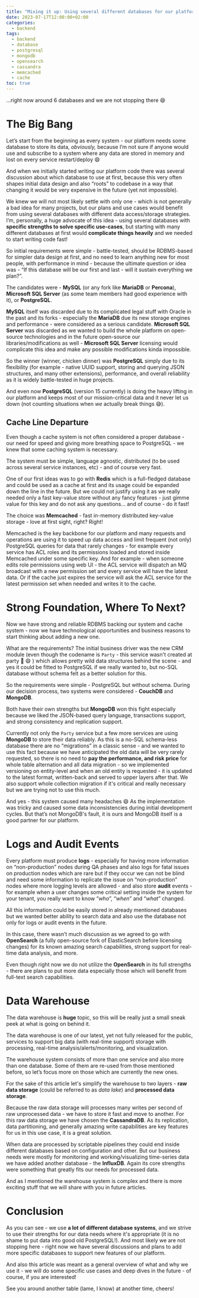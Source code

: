 ```yaml
---
title: "Mixing it up: Using several different databases for our platform"
date: 2023-07-17T12:00:00+02:00
categories:
  - backend
tags:
  - backend
  - database
  - postgresql
  - mongodb
  - opensearch
  - cassandra
  - memcached
  - cache
toc: true
---
```


…right now around 6 databases and we are not stopping there 😄

# The Big Bang

Let’s start from the beginning as every system - our platform needs some database to store its data, *obviously,* because I’m not sure if anyone would use and subscribe to a system where any data are stored in memory and lost on every service restart/deploy 😄

And when we initially started writing our platform code there was several discussion about which database to use at first, because this very often shapes initial data design and also “roots” to codebase in a way that changing it would be very expensive in the future (yet not impossible).

We knew we will not most likely settle with only one - which is not generally a bad idea for many projects, but our plans and use cases would benefit from using several databases with different data access/storage strategies. I’m, personally, a huge advocate of this idea - using several databases with **specific strengths to solve specific use-cases**, but starting with many different databases at first would **complicate things heavily** and we needed to start writing code fast!

So initial requirements were simple - battle-tested, should be RDBMS-based for simpler data design at first, and no need to learn anything new for most people, with performance in mind - because the ultimate question or idea was - “If this database will be our first and last - will it sustain everything we plan?”.

The candidates were - **MySQL** (or any fork like **MariaDB** or **Percona**), **Microsoft SQL Server** (as some team members had good experience with it), or **PostgreSQL**.

**MySQL** itself was discarded due to its complicated legal stuff with Oracle in the past and its forks - especially the **MariaDB** due its new storage engines and performance - were considered as a serious candidate. **Microsoft SQL Server** was discarded as we wanted to build the whole platform on open-source technologies and in the future open-source our libraries/modifications as well - **Microsoft SQL Server** licensing would complicate this idea and make any possible modifications kinda impossible.

So the winner (winner, chicken dinner) was **PostgreSQL** simply due to its flexibility (for example - native UUID support, storing and querying JSON structures, and many other extensions), performance, and overall reliability as it is widely battle-tested in huge projects.

And even now **PostgreSQL** (version 15 currently) is doing the heavy lifting in our platform and keeps most of our mission-critical data and it never let us down (not counting situations when *we* actually break things 😅).

## Cache Line Departure

Even though a cache system is not often considered a proper database - our need for speed and giving more breathing space to PostgreSQL - we knew that some caching system is necessary.

The system must be simple, language agnostic, distributed (to be used across several service instances, etc) - and of course very fast.

One of our first ideas was to go with **Redis** which is a full-fledged database and could be used as a cache at first and its usage could be expanded down the line in the future. But we could not justify using it as we really needed only a fast key-value store without any fancy features - just gimme value for this key and do not ask any questions… and of course - do it fast!

The choice was **Memcached** - fast in-memory distributed key-value storage - love at first sight, right? Right!

Memcached is the key backbone for our platform and many requests and operations are using it to speed up data access and limit frequent (not only) PostgreSQL queries for data that rarely changes - for example every service has ACL roles and its permissions loaded and stored inside Memcached under some specific key. And for example - when someone edits role permissions using web UI - the ACL service will dispatch an MQ broadcast with a new permission set and every service will have the latest data. Or if the cache just expires the service will ask the ACL service for the latest permission set when needed and writes it to the cache. 

# Strong Foundation, Where To Next?

Now we have strong and reliable RDBMS backing our system and cache system - now we have technological opportunities and business reasons to start thinking about adding a new one.

What are the requirements? The initial business driver was the new CRM module (even though the codename is `Party` - this service wasn't created at party 🙁 😄 ) which allows pretty wild data structures behind the scene - and yes it could be fitted to PostgreSQL if we really wanted to, but no-SQL database without schema felt as a better solution for this.

So the requirements were simple - PostgreSQL but without schema. During our decision process, two systems were considered - **CouchDB** and **MongoDB**.

Both have their own strengths but **MongoDB** won this fight especially because we liked the JSON-based query language, transactions support, and strong consistency and replication support.

Currently not only the `Party` service but a few more services are using **MongoDB** to store their data reliably. As this is a no-SQL schema-less database there are no “migrations” in a classic sense - and we wanted to use this fact because we have anticipated the old data will be very rarely requested, so there is no need to **pay the performance, and risk** **price** for whole table alternation and all data migration - so we implemented versioning on entity-level and when an old entity is requested - it is updated to the latest format, written-back and served to upper layers after that. We also support whole collection migration if it's critical and really necessary but we are trying not to use this much.

And yes - this system caused many headaches 😄 As the implementation was tricky and caused some data inconsistencies during initial development cycles. But that’s not MongoDB's fault, it is ours and MongoDB itself is a good partner for our platform.

# Logs and Audit Events

Every platform must produce **logs** - especially for having more information on “non-production” nodes during QA phases and also logs for fatal issues on production nodes which are rare but if they occur we can not be blind and need some information to replicate the issue on “non-production” nodes where more logging levels are allowed - and also store **audit** events - for example when a user changes some critical setting inside the system for your tenant, you really want to know “*who*”, “*when*” and “*what*” changed.

All this information could be easily stored in already mentioned databases but we wanted better ability to search data and also use the database not only for logs or audit events in the future.

In this case, there wasn’t much discussion as we agreed to go with **OpenSearch** (a fully open-source fork of ElasticSearch before licensing changes) for its known amazing search capabilities, strong support for real-time data analysis, and more.

Even though right now we do not utilize the **OpenSearch** in its full strengths - there are plans to put more data especially those which will benefit from full-text search capabilities.

# Data Warehouse

The data warehouse is **huge** topic, so this will be really just a small sneak peek at what is going on behind it.

The data warehouse is one of our latest, yet not fully released for the public, services to support big data (with real-time support) storage with processing, real-time analysis/alerts/monitoring, and visualization.

The warehouse system consists of more than one service and also more than one database. Some of them are re-used from those mentioned before, so let’s focus more on those which are currently the new ones.

For the sake of this article let's simplify the warehouse to two layers - **raw data storage** (could be referred to as *data lake*) and **processed data storage**.

Because the raw data storage will processes many writes per second of raw unprocessed data - we have to store it fast and move to another. For this raw data storage we have chosen the **CassandraDB**. As its replication, data partitioning, and generally amazing write capabilities are key features for us in this use case, it is a great solution.

When data are processed by scriptable pipelines they could end inside different databases based on configuration and other. But our business needs were mostly for monitoring and working/visualizing time-series data we have added another database - the **InfluxDB**. Again its core strengths were something that greatly fits our needs for processed data.

And as I mentioned the warehouse system is complex and there is more exciting stuff that we will share with you in future articles.

# Conclusion

As you can see - we use **a lot of different database systems**, and we strive to use their strengths for our data needs where it's appropriate (it is no shame to put data into good old PostgreSQL!). And most likely we are not stopping here - right now we have several discussions and plans to add more specific databases to support new features of our platform.

And also this article was meant as a general overview of what and why we use it - we will do some specific use cases and deep dives in the future - of course, if you are interested!

See you around another table (lame, I know) at another time, cheers!
